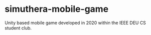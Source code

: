 # simuthera-mobile-game
 Unity based mobile game developed in 2020 within the IEEE DEU CS student club.
